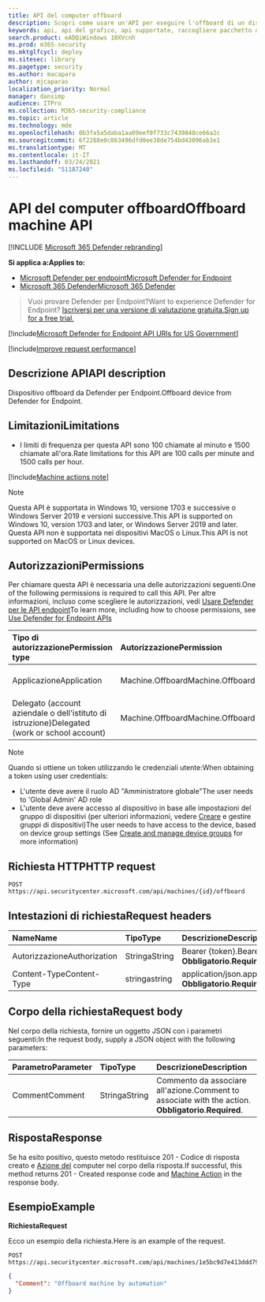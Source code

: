```yaml
---
title: API del computer offboard
description: Scopri come usare un'API per eseguire l'offboard di un dispositivo da Windows Defender Advanced Threat Protection (WDATP).
keywords: api, api del grafico, api supportate, raccogliere pacchetto di analisi
search.product: eADQiWindows 10XVcnh
ms.prod: m365-security
ms.mktglfcycl: deploy
ms.sitesec: library
ms.pagetype: security
ms.author: macapara
author: mjcaparas
localization_priority: Normal
manager: dansimp
audience: ITPro
ms.collection: M365-security-compliance
ms.topic: article
ms.technology: mde
ms.openlocfilehash: 0b3fa5a5daba1aa09eef0f733c7439848ce66a2c
ms.sourcegitcommit: 6f2288e0c863496dfd0ee38de754bd43096ab3e1
ms.translationtype: MT
ms.contentlocale: it-IT
ms.lasthandoff: 03/24/2021
ms.locfileid: "51187240"
---
```

# <a name="offboard-machine-api"></a><span data-ttu-id="ebb31-104">API del computer offboard</span><span class="sxs-lookup"><span data-stu-id="ebb31-104">Offboard machine API</span></span>

[!INCLUDE [Microsoft 365 Defender rebranding](../../includes/microsoft-defender.md)]

<span data-ttu-id="ebb31-105">**Si applica a:**</span><span class="sxs-lookup"><span data-stu-id="ebb31-105">**Applies to:**</span></span>
- [<span data-ttu-id="ebb31-106">Microsoft Defender per endpoint</span><span class="sxs-lookup"><span data-stu-id="ebb31-106">Microsoft Defender for Endpoint</span></span>](https://go.microsoft.com/fwlink/p/?linkid=2154037)
- [<span data-ttu-id="ebb31-107">Microsoft 365 Defender</span><span class="sxs-lookup"><span data-stu-id="ebb31-107">Microsoft 365 Defender</span></span>](https://go.microsoft.com/fwlink/?linkid=2118804)

> <span data-ttu-id="ebb31-108">Vuoi provare Defender per Endpoint?</span><span class="sxs-lookup"><span data-stu-id="ebb31-108">Want to experience Defender for Endpoint?</span></span> [<span data-ttu-id="ebb31-109">Iscriversi per una versione di valutazione gratuita.</span><span class="sxs-lookup"><span data-stu-id="ebb31-109">Sign up for a free trial.</span></span>](https://www.microsoft.com/microsoft-365/windows/microsoft-defender-atp?ocid=docs-wdatp-exposedapis-abovefoldlink) 



[!include[Microsoft Defender for Endpoint API URIs for US Government](../../includes/microsoft-defender-api-usgov.md)]

[!include[Improve request performance](../../includes/improve-request-performance.md)]


## <a name="api-description"></a><span data-ttu-id="ebb31-110">Descrizione API</span><span class="sxs-lookup"><span data-stu-id="ebb31-110">API description</span></span>
<span data-ttu-id="ebb31-111">Dispositivo offboard da Defender per Endpoint.</span><span class="sxs-lookup"><span data-stu-id="ebb31-111">Offboard device from Defender for Endpoint.</span></span>


## <a name="limitations"></a><span data-ttu-id="ebb31-112">Limitazioni</span><span class="sxs-lookup"><span data-stu-id="ebb31-112">Limitations</span></span>
 - <span data-ttu-id="ebb31-113">I limiti di frequenza per questa API sono 100 chiamate al minuto e 1500 chiamate all'ora.</span><span class="sxs-lookup"><span data-stu-id="ebb31-113">Rate limitations for this API are 100 calls per minute and 1500 calls per hour.</span></span>


[!include[Machine actions note](../../includes/machineactionsnote.md)]

>[!Note]
> <span data-ttu-id="ebb31-114">Questa API è supportata in Windows 10, versione 1703 e successive o Windows Server 2019 e versioni successive.</span><span class="sxs-lookup"><span data-stu-id="ebb31-114">This API is supported on Windows 10, version 1703 and later, or Windows Server 2019 and later.</span></span> <span data-ttu-id="ebb31-115">Questa API non è supportata nei dispositivi MacOS o Linux.</span><span class="sxs-lookup"><span data-stu-id="ebb31-115">This API is not supported on MacOS or Linux devices.</span></span>

## <a name="permissions"></a><span data-ttu-id="ebb31-116">Autorizzazioni</span><span class="sxs-lookup"><span data-stu-id="ebb31-116">Permissions</span></span>
<span data-ttu-id="ebb31-117">Per chiamare questa API è necessaria una delle autorizzazioni seguenti.</span><span class="sxs-lookup"><span data-stu-id="ebb31-117">One of the following permissions is required to call this API.</span></span> <span data-ttu-id="ebb31-118">Per altre informazioni, incluso come scegliere le autorizzazioni, vedi [Usare Defender per le API endpoint](apis-intro.md)</span><span class="sxs-lookup"><span data-stu-id="ebb31-118">To learn more, including how to choose permissions, see [Use Defender for Endpoint APIs](apis-intro.md)</span></span>

<span data-ttu-id="ebb31-119">Tipo di autorizzazione</span><span class="sxs-lookup"><span data-stu-id="ebb31-119">Permission type</span></span> |   <span data-ttu-id="ebb31-120">Autorizzazione</span><span class="sxs-lookup"><span data-stu-id="ebb31-120">Permission</span></span>  |   <span data-ttu-id="ebb31-121">Nome visualizzato autorizzazione</span><span class="sxs-lookup"><span data-stu-id="ebb31-121">Permission display name</span></span>
:---|:---|:---
<span data-ttu-id="ebb31-122">Applicazione</span><span class="sxs-lookup"><span data-stu-id="ebb31-122">Application</span></span> |   <span data-ttu-id="ebb31-123">Machine.Offboard</span><span class="sxs-lookup"><span data-stu-id="ebb31-123">Machine.Offboard</span></span> |  <span data-ttu-id="ebb31-124">"Computer offboard"</span><span class="sxs-lookup"><span data-stu-id="ebb31-124">'Offboard machine'</span></span>
<span data-ttu-id="ebb31-125">Delegato (account aziendale o dell'istituto di istruzione)</span><span class="sxs-lookup"><span data-stu-id="ebb31-125">Delegated (work or school account)</span></span> |    <span data-ttu-id="ebb31-126">Machine.Offboard</span><span class="sxs-lookup"><span data-stu-id="ebb31-126">Machine.Offboard</span></span> |  <span data-ttu-id="ebb31-127">"Computer offboard"</span><span class="sxs-lookup"><span data-stu-id="ebb31-127">'Offboard machine'</span></span>

>[!Note]
> <span data-ttu-id="ebb31-128">Quando si ottiene un token utilizzando le credenziali utente:</span><span class="sxs-lookup"><span data-stu-id="ebb31-128">When obtaining a token using user credentials:</span></span>
>- <span data-ttu-id="ebb31-129">L'utente deve avere il ruolo AD "Amministratore globale"</span><span class="sxs-lookup"><span data-stu-id="ebb31-129">The user needs to 'Global Admin' AD role</span></span>
>- <span data-ttu-id="ebb31-130">L'utente deve avere accesso al dispositivo in base alle impostazioni del gruppo di dispositivi (per ulteriori informazioni, vedere [Creare](machine-groups.md) e gestire gruppi di dispositivi)</span><span class="sxs-lookup"><span data-stu-id="ebb31-130">The user needs to have access to the device, based on device group settings (See [Create and manage device groups](machine-groups.md) for more information)</span></span>

## <a name="http-request"></a><span data-ttu-id="ebb31-131">Richiesta HTTP</span><span class="sxs-lookup"><span data-stu-id="ebb31-131">HTTP request</span></span>
```
POST https://api.securitycenter.microsoft.com/api/machines/{id}/offboard
```

## <a name="request-headers"></a><span data-ttu-id="ebb31-132">Intestazioni di richiesta</span><span class="sxs-lookup"><span data-stu-id="ebb31-132">Request headers</span></span>

<span data-ttu-id="ebb31-133">Name</span><span class="sxs-lookup"><span data-stu-id="ebb31-133">Name</span></span> | <span data-ttu-id="ebb31-134">Tipo</span><span class="sxs-lookup"><span data-stu-id="ebb31-134">Type</span></span> | <span data-ttu-id="ebb31-135">Descrizione</span><span class="sxs-lookup"><span data-stu-id="ebb31-135">Description</span></span>
:---|:---|:---
<span data-ttu-id="ebb31-136">Autorizzazione</span><span class="sxs-lookup"><span data-stu-id="ebb31-136">Authorization</span></span> | <span data-ttu-id="ebb31-137">Stringa</span><span class="sxs-lookup"><span data-stu-id="ebb31-137">String</span></span> | <span data-ttu-id="ebb31-138">Bearer {token}.</span><span class="sxs-lookup"><span data-stu-id="ebb31-138">Bearer {token}.</span></span> <span data-ttu-id="ebb31-139">**Obbligatorio**.</span><span class="sxs-lookup"><span data-stu-id="ebb31-139">**Required**.</span></span>
<span data-ttu-id="ebb31-140">Content-Type</span><span class="sxs-lookup"><span data-stu-id="ebb31-140">Content-Type</span></span> | <span data-ttu-id="ebb31-141">stringa</span><span class="sxs-lookup"><span data-stu-id="ebb31-141">string</span></span> | <span data-ttu-id="ebb31-142">application/json.</span><span class="sxs-lookup"><span data-stu-id="ebb31-142">application/json.</span></span> <span data-ttu-id="ebb31-143">**Obbligatorio**.</span><span class="sxs-lookup"><span data-stu-id="ebb31-143">**Required**.</span></span>

## <a name="request-body"></a><span data-ttu-id="ebb31-144">Corpo della richiesta</span><span class="sxs-lookup"><span data-stu-id="ebb31-144">Request body</span></span>
<span data-ttu-id="ebb31-145">Nel corpo della richiesta, fornire un oggetto JSON con i parametri seguenti:</span><span class="sxs-lookup"><span data-stu-id="ebb31-145">In the request body, supply a JSON object with the following parameters:</span></span>

<span data-ttu-id="ebb31-146">Parametro</span><span class="sxs-lookup"><span data-stu-id="ebb31-146">Parameter</span></span> | <span data-ttu-id="ebb31-147">Tipo</span><span class="sxs-lookup"><span data-stu-id="ebb31-147">Type</span></span>    | <span data-ttu-id="ebb31-148">Descrizione</span><span class="sxs-lookup"><span data-stu-id="ebb31-148">Description</span></span>
:---|:---|:---
<span data-ttu-id="ebb31-149">Comment</span><span class="sxs-lookup"><span data-stu-id="ebb31-149">Comment</span></span> |   <span data-ttu-id="ebb31-150">Stringa</span><span class="sxs-lookup"><span data-stu-id="ebb31-150">String</span></span> |    <span data-ttu-id="ebb31-151">Commento da associare all'azione.</span><span class="sxs-lookup"><span data-stu-id="ebb31-151">Comment to associate with the action.</span></span> <span data-ttu-id="ebb31-152">**Obbligatorio**.</span><span class="sxs-lookup"><span data-stu-id="ebb31-152">**Required**.</span></span>

## <a name="response"></a><span data-ttu-id="ebb31-153">Risposta</span><span class="sxs-lookup"><span data-stu-id="ebb31-153">Response</span></span>
<span data-ttu-id="ebb31-154">Se ha esito positivo, questo metodo restituisce 201 - Codice di risposta creato e [Azione del](machineaction.md) computer nel corpo della risposta.</span><span class="sxs-lookup"><span data-stu-id="ebb31-154">If successful, this method returns 201 - Created response code and [Machine Action](machineaction.md) in the response body.</span></span>


## <a name="example"></a><span data-ttu-id="ebb31-155">Esempio</span><span class="sxs-lookup"><span data-stu-id="ebb31-155">Example</span></span>

<span data-ttu-id="ebb31-156">**Richiesta**</span><span class="sxs-lookup"><span data-stu-id="ebb31-156">**Request**</span></span>

<span data-ttu-id="ebb31-157">Ecco un esempio della richiesta.</span><span class="sxs-lookup"><span data-stu-id="ebb31-157">Here is an example of the request.</span></span>

```http
POST https://api.securitycenter.microsoft.com/api/machines/1e5bc9d7e413ddd7902c2932e418702b84d0cc07/offboard
```

```json
{
  "Comment": "Offboard machine by automation"
}
```
